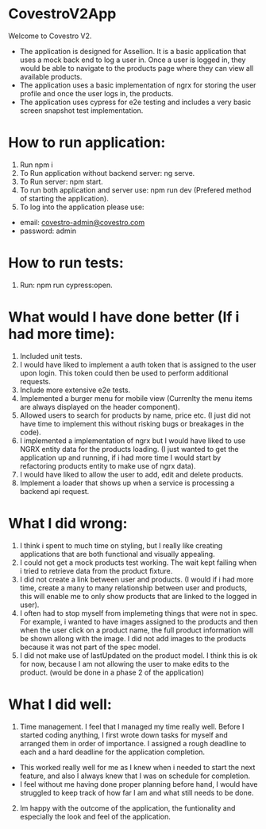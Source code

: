 # CovestroV2App

Welcome to Covestro V2.
- The application is designed for Assellion. It is a basic application that uses a mock back end to log a user in. Once a user is logged in, they would be able to navigate to the products page where they can view all available products.
- The application uses a basic implementation of ngrx for storing the user profile and once the user logs in, the products.
- The application uses cypress for e2e testing and includes a very basic screen snapshot test implementation.

# How to run application:
1. Run npm i
2. To Run application without backend server: ng serve.
3. To Run server: npm start.
4. To run both application and server use: npm run dev (Prefered method of starting the application).
5. To log into the application please use:

- email: covestro-admin@covestro.com
- password: admin

# How to run tests:
1. Run: npm run cypress:open.

# What would I have done better (If i had more time):
1. Included unit tests.
2. I would have liked to implement a auth token that is assigned to the user upon login. This token could then be used to perform additional requests.
3. Include more extensive e2e tests.
4. Implemented a burger menu for mobile view (Currenlty the menu items are always displayed on the header component).
5. Allowed users to search for products by name, price etc. (I just did not have time to implement this without risking bugs or breakages in the code).
6. I implemented a implementation of ngrx but I would have liked to use NGRX entity data for the products loading. (I just wanted to get the application up and running, if i had more time I would start by refactoring products entity to make use of ngrx data).
7. I would have liked to allow the user to add, edit and delete products.
8. Implement a loader that shows up when a service is processing a backend api request.

# What I did wrong:
1. I think i spent to much time on styling, but I really like creating applications that are both functional and visually appealing.
2. I could not get a mock products test working. The wait kept failing when i tried to retrieve data from the product fixture.
3. I did not create a link between user and products. (I would if i had more time, create a many to many relationship between user and products, this will enable me to only show products that are linked to the logged in user).
4. I often had to stop myself from implemeting things that were not in spec. For example, i wanted to have images assigned to the products and then when the user click on a product name, the full product information will be shown allong with the image. I did not add images to the products because it was not part of the spec model.
5. I did not make use of lastUpdated on the product model. I think this is ok for now, because I am not allowing the user to make edits to the product. (would be done in a phase 2 of the application)

# What I did well:
1. Time management. I feel that I managed my time really well. Before I started coding anything, I first wrote down tasks for myself and arranged them in order of importance. I assigned a rough deadline to each and a hard deadline for the application completion.
  - This worked really well for me as I knew when i needed to start the next feature, and also I always knew that I was on schedule for completion.
  - I feel without me having done proper planning before hand, I would have struggled to keep track of how far I am and what still needs to be done.
2. Im happy with the outcome of the application, the funtionality and especially the look and feel of the application. 
